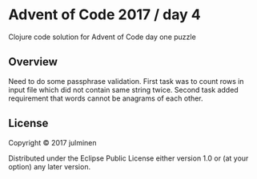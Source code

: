 # Advent of Code 2017 / day 4

Clojure code solution for Advent of Code day one puzzle

## Overview

Need to do some passphrase validation. 
First task was to count rows in input file which did not contain same string twice. 
Second task added requirement that words cannot be anagrams of each other.

## License

Copyright © 2017 julminen

Distributed under the Eclipse Public License either version 1.0 or (at
your option) any later version.
